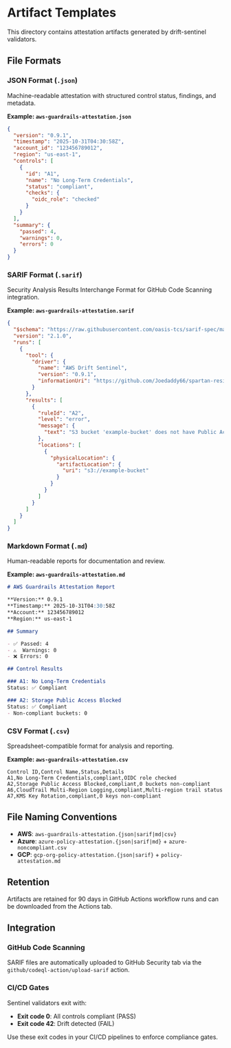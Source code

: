 # Artifact Templates

This directory contains attestation artifacts generated by drift-sentinel validators.

## File Formats

### JSON Format (`.json`)
Machine-readable attestation with structured control status, findings, and metadata.

**Example: `aws-guardrails-attestation.json`**
```json
{
  "version": "0.9.1",
  "timestamp": "2025-10-31T04:30:58Z",
  "account_id": "123456789012",
  "region": "us-east-1",
  "controls": [
    {
      "id": "A1",
      "name": "No Long-Term Credentials",
      "status": "compliant",
      "checks": {
        "oidc_role": "checked"
      }
    }
  ],
  "summary": {
    "passed": 4,
    "warnings": 0,
    "errors": 0
  }
}
```

### SARIF Format (`.sarif`)
Security Analysis Results Interchange Format for GitHub Code Scanning integration.

**Example: `aws-guardrails-attestation.sarif`**
```json
{
  "$schema": "https://raw.githubusercontent.com/oasis-tcs/sarif-spec/master/Schemata/sarif-schema-2.1.0.json",
  "version": "2.1.0",
  "runs": [
    {
      "tool": {
        "driver": {
          "name": "AWS Drift Sentinel",
          "version": "0.9.1",
          "informationUri": "https://github.com/Joedaddy66/spartan-resilience-framework"
        }
      },
      "results": [
        {
          "ruleId": "A2",
          "level": "error",
          "message": {
            "text": "S3 bucket 'example-bucket' does not have Public Access Block configured"
          },
          "locations": [
            {
              "physicalLocation": {
                "artifactLocation": {
                  "uri": "s3://example-bucket"
                }
              }
            }
          ]
        }
      ]
    }
  ]
}
```

### Markdown Format (`.md`)
Human-readable reports for documentation and review.

**Example: `aws-guardrails-attestation.md`**
```markdown
# AWS Guardrails Attestation Report

**Version:** 0.9.1  
**Timestamp:** 2025-10-31T04:30:58Z  
**Account:** 123456789012  
**Region:** us-east-1

## Summary

- ✅ Passed: 4
- ⚠️  Warnings: 0
- ❌ Errors: 0

## Control Results

### A1: No Long-Term Credentials
Status: ✅ Compliant

### A2: Storage Public Access Blocked
Status: ✅ Compliant
- Non-compliant buckets: 0
```

### CSV Format (`.csv`)
Spreadsheet-compatible format for analysis and reporting.

**Example: `aws-guardrails-attestation.csv`**
```csv
Control ID,Control Name,Status,Details
A1,No Long-Term Credentials,compliant,OIDC role checked
A2,Storage Public Access Blocked,compliant,0 buckets non-compliant
A6,CloudTrail Multi-Region Logging,compliant,Multi-region trail status
A7,KMS Key Rotation,compliant,0 keys non-compliant
```

## File Naming Conventions

- **AWS**: `aws-guardrails-attestation.{json|sarif|md|csv}`
- **Azure**: `azure-policy-attestation.{json|sarif|md}` + `azure-noncompliant.csv`
- **GCP**: `gcp-org-policy-attestation.{json|sarif}` + `policy-attestation.md`

## Retention

Artifacts are retained for 90 days in GitHub Actions workflow runs and can be downloaded from the Actions tab.

## Integration

### GitHub Code Scanning
SARIF files are automatically uploaded to GitHub Security tab via the `github/codeql-action/upload-sarif` action.

### CI/CD Gates
Sentinel validators exit with:
- **Exit code 0**: All controls compliant (PASS)
- **Exit code 42**: Drift detected (FAIL)

Use these exit codes in your CI/CD pipelines to enforce compliance gates.
